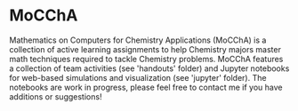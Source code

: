# MoCChA
Mathematics on Computers for Chemistry Applications (MoCChA) is a collection of active learning assignments to help Chemistry majors master math techniques required to tackle Chemistry problems. MoCChA features a collection of team activities (see 'handouts' folder) and Jupyter notebooks for web-based simulations and visualization (see 'jupyter' folder). The notebooks are work in progress, please feel free to contact me if you have additions or suggestions! 
